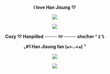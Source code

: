 **<p align="center">I love Han Jisung ♡</p>**
<p align="center"> <img src="https://github.com/user-attachments/assets/2ee2d21a-d7ef-43fd-b35b-179fbb4da894" </p>


<p align="center"> <img src="https://github.com/user-attachments/assets/0e6707bc-21e6-48d6-9963-e2085cf5b202" </p>

**<p align="center">Cozy ♡ Hanpilled ──── ୨୧ ──── she/her ᶻ 𝗓 𐰁 </p>**
**<p align="center"> ⌞#1 Han Jisung fan (๑>◡<๑) ⌝ </p>**

<p align="center"> <img src="https://github.com/user-attachments/assets/fc339fa4-5a1f-4f2d-a6bd-3398dd51b81e" </p>

<p align="center"> <img src="https://github.com/user-attachments/assets/ec003c89-0dcb-426d-9e1a-31fd1a71231b" </p>

